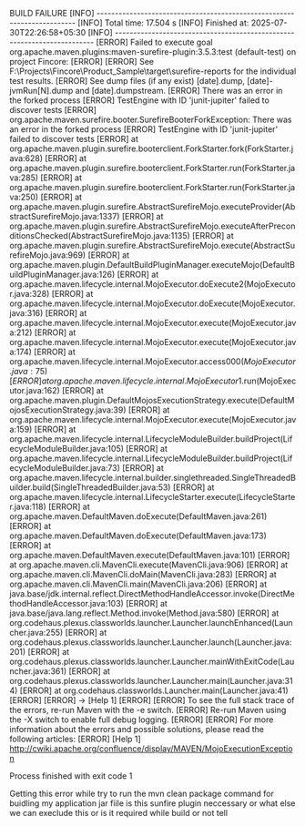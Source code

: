  BUILD FAILURE
[INFO] ------------------------------------------------------------------------
[INFO] Total time:  17.504 s
[INFO] Finished at: 2025-07-30T22:26:58+05:30
[INFO] ------------------------------------------------------------------------
[ERROR] Failed to execute goal org.apache.maven.plugins:maven-surefire-plugin:3.5.3:test (default-test) on project Fincore: 
[ERROR] 
[ERROR] See F:\Projects\Fincore\Product_Sample\target\surefire-reports for the individual test results.
[ERROR] See dump files (if any exist) [date].dump, [date]-jvmRun[N].dump and [date].dumpstream.
[ERROR] There was an error in the forked process
[ERROR] TestEngine with ID 'junit-jupiter' failed to discover tests
[ERROR] org.apache.maven.surefire.booter.SurefireBooterForkException: There was an error in the forked process
[ERROR] TestEngine with ID 'junit-jupiter' failed to discover tests
[ERROR] 	at org.apache.maven.plugin.surefire.booterclient.ForkStarter.fork(ForkStarter.java:628)
[ERROR] 	at org.apache.maven.plugin.surefire.booterclient.ForkStarter.run(ForkStarter.java:285)
[ERROR] 	at org.apache.maven.plugin.surefire.booterclient.ForkStarter.run(ForkStarter.java:250)
[ERROR] 	at org.apache.maven.plugin.surefire.AbstractSurefireMojo.executeProvider(AbstractSurefireMojo.java:1337)
[ERROR] 	at org.apache.maven.plugin.surefire.AbstractSurefireMojo.executeAfterPreconditionsChecked(AbstractSurefireMojo.java:1135)
[ERROR] 	at org.apache.maven.plugin.surefire.AbstractSurefireMojo.execute(AbstractSurefireMojo.java:969)
[ERROR] 	at org.apache.maven.plugin.DefaultBuildPluginManager.executeMojo(DefaultBuildPluginManager.java:126)
[ERROR] 	at org.apache.maven.lifecycle.internal.MojoExecutor.doExecute2(MojoExecutor.java:328)
[ERROR] 	at org.apache.maven.lifecycle.internal.MojoExecutor.doExecute(MojoExecutor.java:316)
[ERROR] 	at org.apache.maven.lifecycle.internal.MojoExecutor.execute(MojoExecutor.java:212)
[ERROR] 	at org.apache.maven.lifecycle.internal.MojoExecutor.execute(MojoExecutor.java:174)
[ERROR] 	at org.apache.maven.lifecycle.internal.MojoExecutor.access$000(MojoExecutor.java:75)
[ERROR] 	at org.apache.maven.lifecycle.internal.MojoExecutor$1.run(MojoExecutor.java:162)
[ERROR] 	at org.apache.maven.plugin.DefaultMojosExecutionStrategy.execute(DefaultMojosExecutionStrategy.java:39)
[ERROR] 	at org.apache.maven.lifecycle.internal.MojoExecutor.execute(MojoExecutor.java:159)
[ERROR] 	at org.apache.maven.lifecycle.internal.LifecycleModuleBuilder.buildProject(LifecycleModuleBuilder.java:105)
[ERROR] 	at org.apache.maven.lifecycle.internal.LifecycleModuleBuilder.buildProject(LifecycleModuleBuilder.java:73)
[ERROR] 	at org.apache.maven.lifecycle.internal.builder.singlethreaded.SingleThreadedBuilder.build(SingleThreadedBuilder.java:53)
[ERROR] 	at org.apache.maven.lifecycle.internal.LifecycleStarter.execute(LifecycleStarter.java:118)
[ERROR] 	at org.apache.maven.DefaultMaven.doExecute(DefaultMaven.java:261)
[ERROR] 	at org.apache.maven.DefaultMaven.doExecute(DefaultMaven.java:173)
[ERROR] 	at org.apache.maven.DefaultMaven.execute(DefaultMaven.java:101)
[ERROR] 	at org.apache.maven.cli.MavenCli.execute(MavenCli.java:906)
[ERROR] 	at org.apache.maven.cli.MavenCli.doMain(MavenCli.java:283)
[ERROR] 	at org.apache.maven.cli.MavenCli.main(MavenCli.java:206)
[ERROR] 	at java.base/jdk.internal.reflect.DirectMethodHandleAccessor.invoke(DirectMethodHandleAccessor.java:103)
[ERROR] 	at java.base/java.lang.reflect.Method.invoke(Method.java:580)
[ERROR] 	at org.codehaus.plexus.classworlds.launcher.Launcher.launchEnhanced(Launcher.java:255)
[ERROR] 	at org.codehaus.plexus.classworlds.launcher.Launcher.launch(Launcher.java:201)
[ERROR] 	at org.codehaus.plexus.classworlds.launcher.Launcher.mainWithExitCode(Launcher.java:361)
[ERROR] 	at org.codehaus.plexus.classworlds.launcher.Launcher.main(Launcher.java:314)
[ERROR] 	at org.codehaus.classworlds.Launcher.main(Launcher.java:41)
[ERROR] 
[ERROR] -> [Help 1]
[ERROR] 
[ERROR] To see the full stack trace of the errors, re-run Maven with the -e switch.
[ERROR] Re-run Maven using the -X switch to enable full debug logging.
[ERROR] 
[ERROR] For more information about the errors and possible solutions, please read the following articles:
[ERROR] [Help 1] http://cwiki.apache.org/confluence/display/MAVEN/MojoExecutionException

Process finished with exit code 1


Getting  this error while try to run the mvn clean package command for buidling my application jar fiile 
is this sunfire plugin neccessary or what else we can execlude this or is it required while build or not tell 
